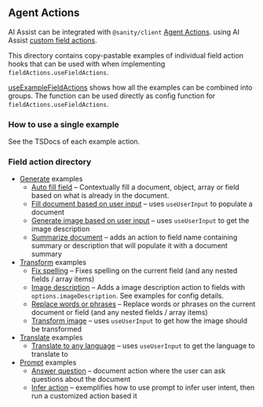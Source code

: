 ## Agent Actions

AI Assist can be integrated with `@sanity/client` [Agent Actions](https://www.sanity.io/docs/agent-actions?ref=agent-actions).
using AI Assist [custom field actions](../../../plugin/README.md#custom-field-actions).

This directory contains copy-pastable examples of individual field action hooks that can be used with
when implementing `fieldActions.useFieldActions`.

[useExampleFieldActions](useExampleFieldActions.ts) shows how all the examples can be combined into groups. The function can be used
directly as config function for `fieldActions.useFieldActions`.

### How to use a single example

See the TSDocs of each example action.

### Field action directory

- [Generate](https://github.com/sanity-io/client?tab=readme-ov-file#generating-content) examples
  - [Auto fill field](generate/autoFill.ts) – Contextually fill a document, object, array or field based on what is already in the document.
  - [Fill document based on user input](generate/fillDocumentFromInput.ts) – uses `useUserInput` to populate a document
  - [Generate image based on user input](generate/generateImageFromInput.ts) – uses `useUserInput` to get the image description
  - [Summarize document](generate/summarizeDocument.ts) – adds an action to field name containing summary or description that will populate it with a document summary
- [Transform](https://github.com/sanity-io/client?tab=readme-ov-file#transforming-documents) examples
  - [Fix spelling](transform/fixSpelling.ts) – Fixes spelling on the current field (and any nested fields / array items)
  - [Image description](transform/imageDescription.ts) – Adds a image description action to fields with `options.imageDescription`. See examples for config details.
  - [Replace words or phrases](transform/replacePhrase.ts) – Replace words or phrases on the current document or field (and any nested fields / array items)
  - [Transform image](transform/fixSpelling.ts) – uses `useUserInput` to get how the image should be transformed
- [Translate](https://github.com/sanity-io/client?tab=readme-ov-file#translating-documents) examples
  - [Translate to any language](translate/translateToAny.ts) – uses `useUserInput` to get the language to translate to
- [Prompt](https://github.com/sanity-io/client?tab=readme-ov-file#prompt-the-llm) examples
  - [Answer question](prompt/answerQuestion.tsx) – document action where the user can ask questions about the document
  - [Infer action](prompt/inferAction.ts) – exemplifies how to use prompt to infer user intent, then run a customized action based it
